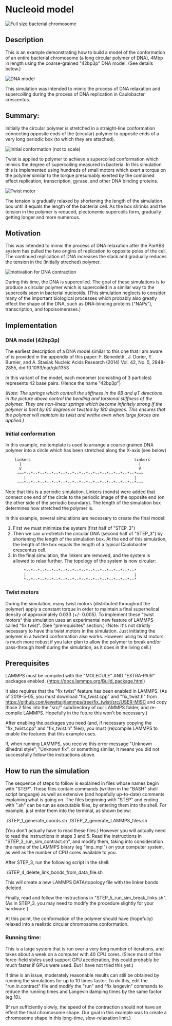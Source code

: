 Nucleoid model
=========

![Full size bacterial chromosome](images/nucleoid_Ccrescentus_4Mbp_400motors_final_conformation_LLR.jpg)

## Description

This is an example demonstrating how to build a model of the conformation of
an entire bacterial chromosome (a long circular polymer of DNA), 4Mbp in length
using the coarse-grained "42bp3p" DNA model.  (See details below.)

![DNA model](../../images/DNA_models_similar_to_Benedetti++Stasiak_NAR2014.jpg)

This simulation was intended to mimic the process of DNA relaxation and
supercoiling during the process of DNA replication in Caulobacter crescentus.

## Summary:

Initially the circular polymer is stretched in a straight-line conformation
connecting opposite ends of the (circular) polymer to opposite ends of a
very long periodic box (to which they are attached).

![Initial conformation (not to scale)](images/initial_conformation_not_to_scale.jpg)

Twist is applied to polymer to achieve a supercoiled conformation which
mimics the degree of supercoiling measured in bacteria.  In this simulation
this is implemented using hundreds of small motors which exert a torque on
the polymer similar to the torque presumably exerted by the combined effect
replication, transcription, gyrase, and other DNA binding proteins.

![Twist motor](../../images/twist_motor_LLR.jpg)

The tension is gradually relaxed by shortening the length of the
simulation box until it equals the length of the bacterial cell.
As the box shrinks and the tension in the polymer is reduced,
plectonemic supercoils form, gradually getting longer and more numerous.


## Motivation

This was intended to mimic the process of DNA relaxation after the ParABS
system has pulled the two origins of replication to opposite poles of the cell.
The continued replication of DNA increases the slack and gradually reduces
the tension in the (initially streched) polymer.

![motivation for DNA contraction](images/motivation_DNA_replication_and_contraction.jpg)

During this time, the DNA is supercoiled.
The goal of these simulations is to produce a circular
polymer which is supercoiled in a similar way to the supercoils seen in
bacterial nucleoids. (This simulation neglects to consider many of the important
biological processes which probably also greatly effect the shape of the DNA,
such as DNA-binding proteins ("NAPs"), transcription, and topoisomerases.)

## Implementation

### DNA model (42bp3p)

The earliest description of a DNA model similar to this one that I am aware of
is provided in the appendix of this paper:
F. Benedetti , J. Dorier, Y. Burnier, and A. Stasiak
Nucleic Acids Research (2014) Vol. 42, No. 5, 2848-2855, doi:10.1093/nar/gkt1353

In this variant of the model, each monomer (consisting of 3 particles)
represents 42 base pairs.  (Hence the name "42bp3p")

*(Note: The springs which controll the stiffness in the θB and φT directions in
the picture above control the bending and torsional stiffness of the polymer.
They are non-linear springs which become infinitely strong if the polymer
is bent by 60 degrees or twisted by 180 degrees.  This ensures that the polymer
will maintain its twist and writhe even when large forces are applied.)*

### Initial conformation

In this example, moltemplate is used to arrange a coarse grained DNA polymer
into a circle which has been stretched along the X-axis (see below)

```    
    linkers                                             linkers
      |                                                   |
      V                                                   V
     ~~~*--*--*--*--*--*--*--*--*--*--*--*--*--*--*--*--*~~~
        |                                               |
     ~~~*--*--*--*--*--*--*--*--*--*--*--*--*--*--*--*--*~~~
```
Note that this is a periodic simulation.
Linkers (bonds) were added that connect one end of the circle to the
periodic image of the opposite end (on the other side of the periodic boundary).
The length of the simulation box determines how stretched the polymer is.

In this example, several simulations are necessary to create the final model:

1) First we must minimize the system (first half of "STEP_3")
2) Then we can un-stretch the circular DNA (second half of "STEP_3")
by shortening the length of the simulation box.  At the end of this
simulation, the length of the box equals the length of a typical
Caulobacter crescentus cell.
3) In the final simulation, the linkers are removed, and the system is
allowed to relax further.  The topology of the system is now circular:

```    
        *--*--*--*--*--*--*--*--*--*--*--*--*--*--*--*--*
        |                                               |
        *--*--*--*--*--*--*--*--*--*--*--*--*--*--*--*--*
```

### Twist motors

During the simulation, many twist motors (distributed throughout the polymer)
apply a constant torque in order to maintain a
final superhelical density of approximately 0.033 (+/- 0.005).
To implement these "twist motors" this simulation uses an experimental
new feature of LAMMPS called "fix twist".  (See "prerequisites" section.)
(Note: It's not strictly necessary to have this twist motors in the simulation.
 Just initiating the polymer in a twisted conformation also works.
 However using twist motors is much more robust if you later plan to allow the
 polymer to break and/or pass-through itself during the simulation,
 as it does in the living cell.)

## Prerequisites

LAMMPS must be compiled with the "MOLECULE" AND "EXTRA-PAIR" packages enabled.
(https://docs.lammps.org/Build_package.html)

It also requires that the "fix twist" feature has been enabled in LAMMPS.
(As of 2019-5-05, you must download "fix_twist.cpp" and "fix_twist.h" from
 https://github.com/jewettaij/lammps/tree/fix_twist/src/USER-MISC
 and copy those 2 files into the "src/" subdirectory of our LAMMPS folder,
 and re-compile LAMMPS.  Hopefully in the future this won't be necessary.)

After enabling the packages you need (and, if necessary copying the
"fix_twist.cpp" and "fix_twist.h" files), you must (re)compile LAMMPS
to enable the features that this example uses.

If, when running LAMMPS, you receive this error message
"Unknown dihedral style", "Unknown fix", or something similar,
it means you did not successfully follow the instructions above.


## How to run the simulation

The sequence of steps to follow is explained in files whose names begin with
"STEP".  These files contain commands (written in the "BASH" shell script
language) as well as extensive (and hopefully up-to-date) comments explaining
what is going on.  The files beginning with "STEP" and ending with ".sh" can
be run as executable files, by entering them into the shell.  For example,
just enter them into the terminal, as shown below:

   ./STEP_1_generate_coords.sh
   ./STEP_2_generate_LAMMPS_files.sh

(You don't actually have to read these files.)
However you will actually need to read the instructions in steps 3 and 5.
Read the instructions in "STEP_3_run_sim_contract.sh", and modify them,
taking into consideration the name of the LAMMPS binary (eg "lmp_mpi")
on your computer system, as well as the number of CPU cores available to you.

After STEP_3, run the following script in the shell:

   ./STEP_4_delete_link_bonds_from_data_file.sh

This will create a new LAMMPS DATA/topology file with the linker bonds deleted.

Finally, read and follow the instructions in "STEP_5_run_sim_break_links.sh".
(As in STEP_3, you may need to modify the procedure slightly for your hardware.)

At this point, the conformation of the polymer should have (hopefully)
relaxed into a realistic circular chromosome conformation.

### Running time:

This is a large system that is run over a very long number of iterations,
and takes about a week on a computer with 40 CPU cores.
(Since most of the force-field styles used support GPU acceleration, this could
 probably be much faster if GPUs were used.  But I have not tried this yet.)

If time is an issue, moderately reasonable results can still be obtained by
running the simulations for up to 10 times faster.  To do this, edit the
"run.in.contract" file and modify the "run" and "fix langevin" commands to
reduce the running times and Langevin damping times by the same factor (eg 10).

(If run sufficiently slowly, the speed of the contraction should not have
an effect the final chromosome shape.  Our goal in this example was to
create a chromosome shape in this long-time, slow-relaxation limit.)